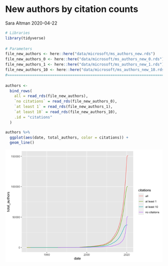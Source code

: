 New authors by citation counts
================
Sara Altman
2020-04-22

``` r
# Libraries
library(tidyverse)

# Parameters
file_new_authors <- here::here("data/microsoft/ms_authors_new.rds")
file_new_authors_0 <- here::here("data/microsoft/ms_authors_new_0.rds")
file_new_authors_1 <- here::here("data/microsoft/ms_authors_new_1.rds")
file_new_authors_10 <- here::here("data/microsoft/ms_authors_new_10.rds")
#===============================================================================

authors <-
  bind_rows(
    all = read_rds(file_new_authors),
    `no citations` = read_rds(file_new_authors_0),
    `at least 1` = read_rds(file_new_authors_1),
    `at least 10` = read_rds(file_new_authors_10),
    .id = "citations"
  )
```

``` r
authors %>% 
  ggplot(aes(date, total_authors, color = citations)) +
  geom_line()
```

![](new_authors_by_citations_files/figure-gfm/unnamed-chunk-2-1.png)<!-- -->
